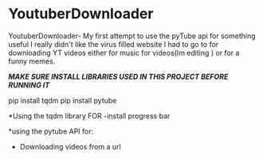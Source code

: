 # YoutuberDownloader
YoutuberDownloader- My first attempt to use the pyTube api for something useful
I really didn't like the virus filled website I had to go to for downloading YT videos either for music for videos(Im editing ) or for a funny memes.

***MAKE SURE INSTALL LIBRARIES USED IN THIS PROJECT BEFORE RUNNING IT***

pip install tqdm
pip install pytube

*Using the tqdm library FOR
-install progress bar

*using the pytube API for:
- Downloading videos from a url
  

